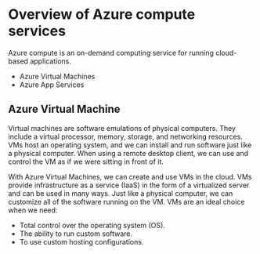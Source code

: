 # Overview of Azure compute services
Azure compute is an on-demand computing service for running cloud-based applications.

- Azure Virtual Machines
- Azure App Services

## Azure Virtual Machine
Virtual machines are software emulations of physical computers. They include a virtual processor, memory, storage, and networking resources. VMs host an operating system, and we can install and run software just like a physical computer. When using a remote desktop client, we can use and control the VM as if we were sitting in front of it.

With Azure Virtual Machines, we can create and use VMs in the cloud. VMs provide infrastructure as a service (IaaS) in the form of a virtualized server and can be used in many ways. Just like a physical computer, we can customize all of the software running on the VM. VMs are an ideal choice when we need:

- Total control over the operating system (OS).
- The ability to run custom software.
- To use custom hosting configurations.